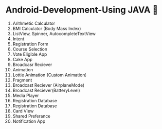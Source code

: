 # Android-Development-Using JAVA 📱

1. Arithmetic Calculator<br>
2. BMI Calculator (Body Mass Index)<br>
3. ListView, Spinner, AutocompleteTextView<br>
4. Intent<br>
5. Registration Form<br>
6. Course Selection<br>
7. Vote Eligible App<br>
8. Cake App<br>
9. Broadcasr Reciever<br>
10. Animation<br>
11. Lottie Animation (Custom Animation)<br>
12. Fragment<br>
13. Broadcast Reciever (AirplaneMode)<br>
14. Broadcast Reciever(BatteryLevel)<br>
15. Media Player<br>
16. Registration Database<br>
17. Registration Database<br>
18. Card View<br>
19. Shared Preferance<br>
20. Notification App<br>
